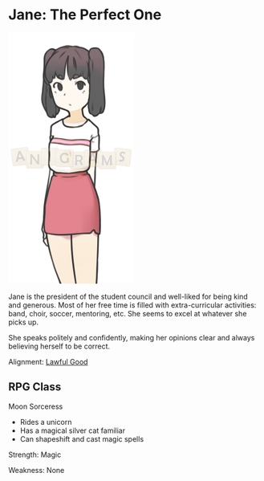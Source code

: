 # Jane: The Perfect One

![Jane](Images/Jane.png)

Jane is the president of the student council and well-liked for being kind and generous. Most of her free time is filled with extra-curricular activities: band, choir, soccer, mentoring, etc. She seems to excel at whatever she picks up.

She speaks politely and confidently, making her opinions clear and always believing herself to be correct.

Alignment: [Lawful Good](https://en.wikipedia.org/wiki/Alignment_(Dungeons_%26_Dragons)#Lawful_good)

## RPG Class
Moon Sorceress
* Rides a unicorn
* Has a magical silver cat familiar
* Can shapeshift and cast magic spells

Strength: Magic

Weakness: None
